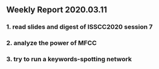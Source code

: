 ## Weekly Report 2020.03.11



### 1. read slides and digest of ISSCC2020 session 7


### 2. analyze the power of MFCC 


### 3. try to run a keywords-spotting network


### 





